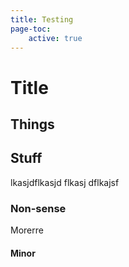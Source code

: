 ```yaml
---
title: Testing
page-toc:
    active: true
---
```


# Title

## Things

## Stuff
 
 lkasjdflkasjd flkasj dflkajsf
 
 ### Non-sense
 
 Morerre
 
 #### Minor